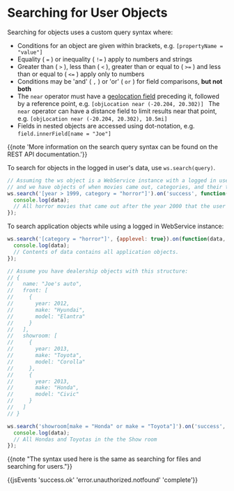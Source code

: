 # Searching for User Objects

Searching for objects uses a custom query syntax where:

* Conditions for an object are given within brackets, e.g. `[propertyName = "value"]`
* Equality ( `=` ) or inequality ( `!=` ) apply to numbers and strings
* Greater than ( `>` ), less than ( `<` ), greater than or equal to ( `>=` ) and less than or equal to ( `<=` ) apply only to numbers
* Conditions may be 'and' ( `,` ) or 'or' ( `or` ) for field comparisons, **but not both**
* The `near` operator must have a [geolocation field](#/javascript#geolocation-tag-user-objects) preceding it, followed by a reference point, e.g. `[objLocation near (-20.204, 20.302)] `
The `near` operator can have a distance field to limit results near that point, e.g. `[objLocation near (-20.204, 20.302), 10.5mi]`
* Fields in nested objects are accessed using dot-notation, e.g. `field.innerField[name = "Joe"]`

{{note 'More information on the search query syntax can be found on the REST API documentation.'}}

To search for objects in the logged in user's data, use `ws.search(query)`.

```js
// Assuming the ws object is a WebService instance with a logged in user
// and we have objects of when movies came out, categories, and their titles.
ws.search('[year > 1999, category = "horror"]').on('success', function(data, response) {
  console.log(data);
  // All horror movies that came out after the year 2000 that the user created.
});
```

To search application objects while using a logged in WebService instance:

```js
ws.search('[category = "horror"]', {applevel: true}).on(function(data, response) {
  console.log(data);
  // Contents of data contains all application objects.
});
```

```js
// Assume you have dealership objects with this structure:
// {
//   name: "Joe's auto",
//   front: [
//     {
//       year: 2012,
//       make: "Hyundai",
//       model: "Elantra"
//     }
//   ],
//   showroom: [
//     {
//       year: 2013,
//       make: "Toyota",
//       model: "Corolla"
//     },
//     {
//       year: 2013,
//       make: "Honda",
//       model: "Civic"
//     }
//   ]
// }

ws.search('showroom[make = "Honda" or make = "Toyota"]').on('success', function(data, response) {
  console.log(data);
  // All Hondas and Toyotas in the the Show room
});
```

{{note "The syntax used here is the same as searching for files and searching for users."}}

{{jsEvents 'success.ok' 'error.unauthorized.notfound' 'complete'}}
